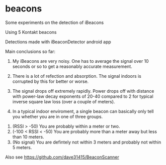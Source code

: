 beacons
=======

Some experiments on the detection of iBeacons

Using 5 Kontakt beacons

Detections made with iBeaconDetector android app

Main conclusions so far:

1. My iBeacons are very noisy. One has to average the signal over 10 seconds or so 
to get a reasonably accurate measurement. 

2. There is a lot of refection and absorption. The signal indoors is corrupted by this
for better or worse. 

3. The signal drops off extremely rapidly. Power drops off with distance with power-law decay exponents
of 20-40 compared to 2 for typical inverse square law loss (over a couple of meters). 

4. In a typical indoor enviroment, a single beacon can basically only tell you whether you are ‎in 
one of three groups.

1) (RSSI > -50) You are probably within a meter or two.
2) (-100 < RSSI < -50) You are probably more than a meter away but less than 10 meters.
3) (No signal) You are defintely not within 3 meters and probably not within 5 meters.  

Also see
https://github.com/dave31415/BeaconScanner



